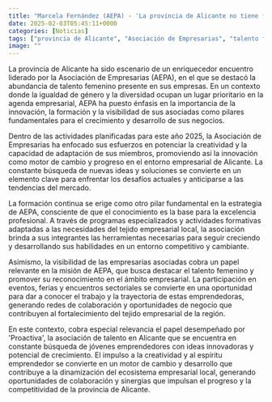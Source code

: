 ```yaml
---
title: "Marcela Fernández (AEPA) - 'La provincia de Alicante no tiene falta de talento femenino en sus empresas'"
date: 2025-02-03T05:45:11+0000
categories: [Noticias]
tags: ["provincia de Alicante", "Asociación de Empresarias", "talento femenino", "innovación", "formación", "visibilidad", "emprendedoras."]
image: ""
---
```


La provincia de Alicante ha sido escenario de un enriquecedor encuentro liderado por la Asociación de Empresarias (AEPA), en el que se destacó la abundancia de talento femenino presente en sus empresas. En un contexto donde la igualdad de género y la diversidad ocupan un lugar prioritario en la agenda empresarial, AEPA ha puesto énfasis en la importancia de la innovación, la formación y la visibilidad de sus asociadas como pilares fundamentales para el crecimiento y desarrollo de sus negocios.

Dentro de las actividades planificadas para este año 2025, la Asociación de Empresarias ha enfocado sus esfuerzos en potenciar la creatividad y la capacidad de adaptación de sus miembros, promoviendo así la innovación como motor de cambio y progreso en el entorno empresarial de Alicante. La constante búsqueda de nuevas ideas y soluciones se convierte en un elemento clave para enfrentar los desafíos actuales y anticiparse a las tendencias del mercado.

La formación continua se erige como otro pilar fundamental en la estrategia de AEPA, consciente de que el conocimiento es la base para la excelencia profesional. A través de programas especializados y actividades formativas adaptadas a las necesidades del tejido empresarial local, la asociación brinda a sus integrantes las herramientas necesarias para seguir creciendo y desarrollando sus habilidades en un entorno competitivo y cambiante.

Asimismo, la visibilidad de las empresarias asociadas cobra un papel relevante en la misión de AEPA, que busca destacar el talento femenino y promover su reconocimiento en el ámbito empresarial. La participación en eventos, ferias y encuentros sectoriales se convierte en una oportunidad para dar a conocer el trabajo y la trayectoria de estas emprendedoras, generando redes de colaboración y oportunidades de negocio que contribuyen al fortalecimiento del tejido empresarial de la región.

En este contexto, cobra especial relevancia el papel desempeñado por 'Proactiva', la asociación de talento en Alicante que se encuentra en constante búsqueda de jóvenes emprendedores con ideas innovadoras y potencial de crecimiento. El impulso a la creatividad y al espíritu emprendedor se convierte en un motor de cambio y desarrollo que contribuye a la dinamización del ecosistema empresarial local, generando oportunidades de colaboración y sinergias que impulsan el progreso y la competitividad de la provincia de Alicante.
    